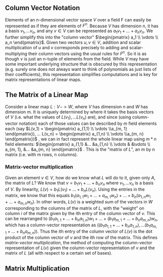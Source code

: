 ## Column Vector Notation
Elements of an n-dimensional vector space $V$ over a field F can easily be represented as if they are elements of $F^n$. Because $V$ has dimension n, it has a basis $v_1, ... v_n$, and any $v \in V$ can be represented as $a_1v_1 + ... + a_nv_n$. We further simplify this into the "column vector" $\begin{pmatrix} a_1 \\ \vdots \\ a_n \end{pmatrix}$. Given two vectors $u, v \in V$, addition and scalar multiplication of $u$ and $v$ corresponds precisely to adding and scalar-multiplying their column vectors using the usual rules for $F^n$. 
So it is as though $v$ is just an n-tuple of elements from the field. While $V$ may have some important underlying structure that is obscured by this representation (e.g. surely one does not always want to think of polynomials as just lists of their coefficients), this representation simplifies computations and is key for matrix representations of linear maps.
## The Matrix of a Linear Map
Consider a linear map $L: V -> W$, where $V$ has dimension n and $W$ has dimension m. It is uniquely determined by where it takes the basis vectors of $V$ (i.e. what the values of $L(v_1), ... L(v_n)$ are), and since (using column-vector notation) each of those values can be described by $m$ field elements each (say $L(v_1) = \begin{pmatrix} a_{1,1} \\ \vdots \\a_{m, 1} \end{pmatrix}), ... L(v_n) = \begin{pmatrix} a_{1,n} \\ \vdots \\a_{m, n} \end{pmatrix})$ , we can in fact represent the whole linear map using $m * n$ field elements: $\begin{pmatrix} a_{1,1} &... &a_{1,n} \\ \vdots & &\vdots \\ a_{m, 1}, &... &a_{m, n} \end{pmatrix}$ . This is the "matrix of $L$", an m by n matrix (i.e. with m rows, n columns).
### Matrix-vector multiplication
Given an element $v \in V$, how do we know what $L$ will do to it, given only $A$, the matrix of $L$? We know that $v = b_1v_1 + ... + b_nv_n$ where $v_1, ... v_n$ is a basis of $V$. By linearity, $L(v) = b_1L(v_1) + ... + b_nL(v_n)$. Using the entries in the matrix, we know that this equals $b_1(a_{1,1}w_1 + ... + a_{m, 1}w_n) + ... + b_n(a_{1, n}w_1 + ... + a_{m, n}w_n)$. In other words, $L(v)$ is a weighted sum of the vectors in $W$ corresponding to the columns of the matrix of $L$, with the "weight" on column i of the matrix given by the ith entry of the column vector of $v$. This can be rearranged to $(b_1a_{1,1} + ... + b_na_{1,n})w_1 + ... + (b_1a_{m,1} + ... + b_na_{m,n})w_n$, which has a column-vector representation as $((b_1a_{1,1} + ... + b_na_{1,n}), ... (b_1a_{m,1} + ... + b_na_{m,n}))$. Thus the ith entry of the column vector of $L(v)$ is the dot product of the column vector of $v$ and the ith row of the matrix. This defines *matrix-vector multiplication*, the method of computing the column-vector representation of $L(v)$ given the column-vector representation of $v$ and the matrix of $L$ (all with respect to a certain set of bases).
## Matrix Multiplication

